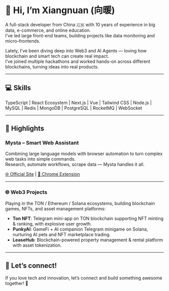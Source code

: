 # 👋 Hi, I’m Xiangnuan (向暖)

A full-stack developer from China 🇨🇳 with 10 years of experience in big data, e-commerce, and online education.  
I’ve led large front-end teams, building projects like data monitoring and micro-frontends.

Lately, I’ve been diving deep into Web3 and AI Agents — loving how blockchain and smart tech can create real impact.  
I’ve joined multiple hackathons and worked hands-on across different blockchains, turning ideas into real products.

---

## 💻 Skills

TypeScript | React Ecosystem | Next.js | Vue | Tailwind CSS | Node.js | MySQL | Redis | MongoDB | PostgreSQL | RocketMQ | WebSocket

---

## 🚀 Highlights

### Mysta – Smart Web Assistant  
Combining large language models with browser automation to turn complex web tasks into simple commands.  
Research, automate workflows, scrape data — Mysta handles it all.

[🌐 Official Site](https://mysta.ai) | [🧩 Chrome Extension](https://chromewebstore.google.com/detail/mysta/dejmelofamonddplllaldlbbojcdokoe?hl=en-US&utm_source=ext_sidebar)

---

### 🌐 Web3 Projects  
Playing in the TON / Ethereum / Solana ecosystems, building blockchain games, NFTs, and asset management platforms:

- **Ton NFT**: Telegram mini-app on TON blockchain supporting NFT minting & ranking, with explosive user growth.  
- **PunkyAI**: GameFi + AI companion Telegram minigame on Solana, nurturing AI pets and NFT marketplace trading.  
- **LeaseHub**: Blockchain-powered property management & rental platform with asset tokenization.

---

## 🤝 Let’s connect!

If you love tech and innovation, let’s connect and build something awesome together! 🚀
